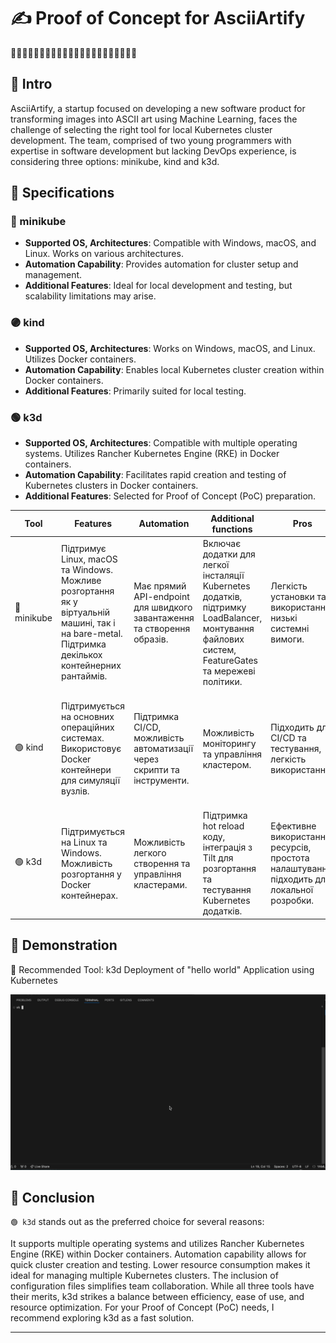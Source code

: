 

# ✍️ Proof of Concept for AsciiArtify
🔺🔺🔺🔺🔺🔺🔺🔺🔺🔺🔺🔺🔺🔺🔺🔺🔺🔺🔺🔺🔺🔺

## 📌 Intro
AsciiArtify, a startup focused on developing a new software product for transforming images into ASCII art using Machine Learning, faces the challenge of selecting the right tool for local Kubernetes cluster development. The team, comprised of two young programmers with expertise in software development but lacking DevOps experience, is considering three options: minikube, kind and k3d.

## 📌 Specifications

### 🔵 minikube
- **Supported OS, Architectures**: Compatible with Windows, macOS, and Linux. Works on various architectures.
- **Automation Capability**: Provides automation for cluster setup and management.
- **Additional Features**: Ideal for local development and testing, but scalability limitations may arise.

### 🟣 kind
- **Supported OS, Architectures**: Works on Windows, macOS, and Linux. Utilizes Docker containers.
- **Automation Capability**: Enables local Kubernetes cluster creation within Docker containers.
- **Additional Features**: Primarily suited for local testing.

### 🟢 k3d
- **Supported OS, Architectures**: Compatible with multiple operating systems. Utilizes Rancher Kubernetes Engine (RKE) in Docker containers.
- **Automation Capability**: Facilitates rapid creation and testing of Kubernetes clusters in Docker containers.
- **Additional Features**: Selected for Proof of Concept (PoC) preparation.


| Tool | Features | Automation | Additional functions | Pros | Cons |
|------------|----------------|---------------|--------------------|----------|-----------|
| 🔵 minikube   | Підтримує Linux, macOS та Windows. Можливе розгортання як у віртуальній машині, так і на bare-metal. Підтримка декількох контейнерних рантаймів. | Має прямий API-endpoint для швидкого завантаження та створення образів. | Включає додатки для легкої інсталяції Kubernetes додатків, підтримку LoadBalancer, монтування файлових систем, FeatureGates та мережеві політики. | Легкість установки та використання, низькі системні вимоги. | Призначений лише для тестування, не підходить для production кластерів. |
| 🟣 kind       | Підтримується на основних операційних системах. Використовує Docker контейнери для симуляції вузлів. | Підтримка CI/CD, можливість автоматизації через скрипти та інструменти. | Можливість моніторингу та управління кластером. | Підходить для CI/CD та тестування, легкість використання. | Може споживати більше ресурсів порівняно з іншими інструментами, складність налаштування в більших середовищах. |
| 🟢 k3d        | Підтримується на Linux та Windows. Можливість розгортання у Docker контейнерах. | Можливість легкого створення та управління кластерами. | Підтримка hot reload коду, інтеграція з Tilt для розгортання та тестування Kubernetes додатків. | Ефективне використання ресурсів, простота налаштування, підходить для локальної розробки. | Може бути нестабільним на macOS, обмежена підтримка production середовищ. |

## 📌 Demonstration
🎯 Recommended Tool: k3d  Deployment of "hello world" Application using Kubernetes

![Application on k3d](k3d-democluster.gif)

## 📌 Conclusion

`🟢 k3d` stands out as the preferred choice for several reasons:

It supports multiple operating systems and utilizes Rancher Kubernetes Engine (RKE) within Docker containers.
Automation capability allows for quick cluster creation and testing.
Lower resource consumption makes it ideal for managing multiple Kubernetes clusters.
The inclusion of configuration files simplifies team collaboration.
While all three tools have their merits, k3d strikes a balance between efficiency, ease of use, and resource optimization. For your Proof of Concept (PoC) needs, I recommend exploring k3d as a fast solution.
____
